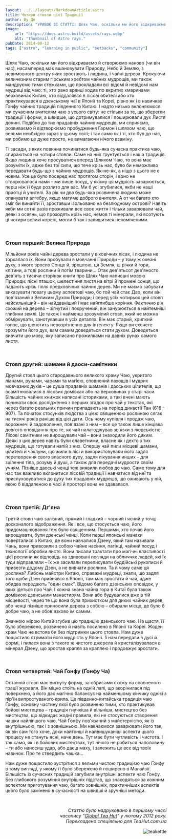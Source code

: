 ```yaml
---
layout: ../../layouts/MarkdownArticle.astro
title: Чотири стовпи цієї Традиції
author: Ву Де
description: "УРИВОК ЗІ СТАТТІ: Шлях Чаю, оскільки ми його відкриваємо й створюємо наново (чи він нас), насамперед має вшановувати Природу, Небо й Землю, з невимовного центру яких зростають і людина, і чайні дерева."
image:
    url: "https://docs.astro.build/assets/rays.webp"
    alt: "Thumbnail of Astro rays."
pubDate: 2014-08-12
tags: ["astro", "learning in public", "setbacks", "community"]
---
```


Шлях Чаю, оскільки ми його відкриваємо й створюємо наново (чи він нас), насамперед має вшановувати Природу, Небо й Землю, з невимовного центру яких зростають і людина, і чайні дерева. Крокуючи величезним старим гірським хребтом чайних мудрощів, ми також мандруємо тими стежками, що прокладали всі відомі й невідомі нам мудреці від чаю: ті, хто рано вранці ходив по вкритих хмаринами верховинах Китаю, хто віддалявся в лісові обителі або хто практикувався в дзенському чаї в Японії та Кореї, рівно як і в навичках Ґонфу чайних традицій південного Китаю. І надто низько вклоняємося ми сучасним вчителям чаю з усього світу: не стільки за те, що зберегли традиції і форми, а швидше, що дотримувалися і поширювали дух Листя донині. Подібно до тих прадавніх чайних мудреців, ми сприяємо, розвиваємо й відтворюємо пробудження Гармонії шляхом чаю, що вельми необхідно зараз у цьому світі; і так само як і ті, хто був до нас, ми робимо це дуже просто, не вимагаючи нічого взаміну.

Ті засади, з яких повинна починатися будь-яка сучасна практика чаю, спираються на чотири стовпи. Саме на них ґрунтується і наша традиція. Якщо людина хоче просуватися вперед Шляхом Чаю, то вона має розуміти їх, адже без тої сили, що тече крізь нас, було би неможливо передавати будь-що з чайних мудрощів. Як-не-як, а ніщо з цього не є новим. Усе це було посеред нас протягом сторіч, і воно не створювалося нами – ми лише посуд, у якому ця мудрість заварюється, перш ніж її буде розлито для вас. Ми б усі згубилися, якби не наші праотці й учителі. За рік чи два будь-яка розвинена людина може опанувати алгебру, якщо матиме доброго вчителя. А от чи багато хто зміг би винайти її, зроставши ізольовано на безлюдному острові? Навіть якби ми сотні разів проживали все своє життя і тільки заварювали чай, деякі з осяянь, що проходять крізь нас, немов ті мінерали, які всотують ці чотири великі корені, могли б так і залишитися непоміченими.
 
<p>&nbsp;</p>

### Стовп перший: Велика Природа

Мільйони років чайні дерева зростали у віковічних лісах, і людина не торкалася їх. Вони пробували в мовчанні Природи – у тому ж океані духу, з якого зросло Сонце й, зрештою, ця Земля, ці річки й гори, клітини, а тоді рослини й потім тварини... Отак дев'ятьсот дев'яносто дев'ять з тисячи сторінок книги про Шлях Чаю написані мовою Природи: пісні пташок, шелестіння листя на вітрі й промені сонця, що падають крізь гілля предковічних чайних дерев. Ми не маємо забувати виказувати повагу цьому аспектові чаю, бо той чай стає Дао, коли він пов'язаний з Великим Духом Природи; і серед усіх чотирьох цей стовп найсильніший – він найдавніший і має найглибше коріння. Фактично він схожий на дерево – зігнутий і покручений, він занурюється в найтемніші глибини землі. Це також і найменш зрозумілий стовп, який не можна обміркувати, занотувавши в усіх деталях. Він має старий, хрипкий голос, що шепотить нерозрізненно для інтелекту. Якщо ви схочете зрозуміти його дух, вам самим доведеться стати духом. Доведеться вивчити цю мову, яку записано прожилками на давніх рунах самого листя.

<p>&nbsp;</p>

### Стовп другий: шамани й даоси-самітники

Другий стовп цього стародавнього великого храму Чаю, укритого ліанами, рунами, чарами та магією, сповнений пахощів і мудрих мовчазних духів – це душа прадавніх шаманів і даоських цілителів, що всамітнювалися в лісових домівках або на верховинах у старі часи. Більшість чайних книжок написані істориками, а такі вчені мають починати своє дослідження з перших згадок про чай у текстах, які через багато реальних причин припадають на період династії Тан (618 – 907). Та початок стосунків людства з цією священною рослиною сягає на тисячі років раніше від цієї дати. Ось чому купівля і продаж чаю, ворожнечі й задоволення, пов'язані з ним – все це також лише кінцівка довгого оповідання про те, як чай налагоджував зв'язки з людськістю. Лісові самітники не вирощували чай – вони знаходили його диким. Деякі з цих дерев навіть були славетними, власне як і дехто з тих мудреців, що готували напій з них. Спершу чай пили місцеві шамани, цілителі й чаклуни, що жили в лісі й використовували його задля перетворення свого власного духу, задля лікування инших – для зцілення тіла, розуму й душі, а також для передачі мудрости своїм учням. Пізніше даоські ченці теж виявили любов до чаю. Саме тому для нас так важливо вклонитися лісовій традиції і навчатися від неї та прислуховуватися до духу тих прадавніх мудреців, що оживають у ній, якою б віддаленою в часі й просторі вона не здавалася.

<p>&nbsp;</p>

### Стовп третій: Дг'яна

Третій стовп чаю залізний, прямий і гладкий – чорний і ясний у точці досконалого відображення. Як і все, що стосується чаю, його придомашнювання теж було священним. Першими, хто почав його вирощувати, були дзенські ченці. Коли перші японські манахи поверталися з Китаю, де вони навчалися Дзену, який там називали Чань, вони привозили з собою чайне насіння, пагінці, чайний посуд і технології обробки листя. Вони писали трактати про магічні властивості цієї рослини як відповідь на здивовані погляди на обличчях людей, які їх туди відправляли – їх же засилали переписувати буддійські рукописи й привезти додому Дзен, а не вивчати рослини. Та й чому саме ця рослина? Либонь майстри Китаю, справжні мудреці, знали, що задля того щоби Дзен прийнявся в Японії, там має зростати й чай, адже обидва передають "один смак". Відомо багато дзенських оповідок, у яких ідеться про Чай. І кожна знана чайна гора в Китаї була також домівкою дзенським манастирям. Вони або будувалися вже в тій місцевості, через те що вона була прихистком для диких чайних дерев, або ченці пізніше приносили дерева з собою – обирали місце, де було б добре чаю, а не обов'язково їм самим.

Значною мірою Китай згубив цю традицію дзенського чаю. На щастя, її було збережено, розвинено й навіть посилено в Японії та Кореї. Жоден храм Чаю не встояв би без підтримки цього стовпа. Нам дуже пощастило отримати його мудрість у Японії. Її нам передали в дусі й формі, і пилася вона з такого ж чистого джерела й кристалізувалася в мінерал Дзену, що зростав крапля за краплею і продовжує зростати.

<p>&nbsp;</p>

### Стовп четвертий: Чай Ґонфу (Ґонфу Ча)

Останній стовп має вигнуту форму, за обрисами схожу на сповненого грації журавля. Він міцно стоїть на одній лапі, що вкорінилася під поверхнею, а його дах магічно балансує на найменшому кінчику однієї з пір'їн випростуваного крила. Це південно-китайська традиція чаю Ґонфу, основну частину якої було розвинено тими, хто практикував бойові мистецтва – традиція гнучкіша й вільніша, мистецтво без мистецтва, що відкидає жодні правила, які не стосуються створення чашки найліпшого чаю. Чай Ґонфу пов'язаний з майстерністю, як із внутрішньою, так і з зовнішньою. Ми навчаємося заварювати його так, як він сам того хоче, доки найтонші й найвишуканіші аспекти цього процесу не стануть ясні, наче день. Тут має бути чутливість і чистота. І так само, як і в бойових мистецтвах, тут нічого не робиться наполовину – ти або наносиш удар, або даєш маху, і залежить це все від твоїх навичок. Про те ствердить чашка...

Нам дуже пощастило зустрітися з вельми чистою традицією чаю Ґонфу в тому вигляді, у якому її було збережено й поширено в Малайзії. Більшість із сучасних традицій загубили внутрішні аспекти чаю Ґонфу. Без глибокого розуміння внутрішніх підстав, що знаходяться за кожним аспектом приготування чаю, багато зовнішніх, практичніших аспектів цього було замінено в сучасності на швидші й зручніші методи.

<p>&nbsp;</p>
<p style="text-align: right; font-size: 0.9rem"><em>Статтю було надруковано в першому числі</em><br /><em>часопису "<a href="http://www.globalteahut.org/" target="_blank" rel="noopener noreferrer">Global Tea Hut</a>" у лютому 2012 року.</em><br /><em>Перекладено спеціяльно для TeaHut.com.ua</em></p>
<p><img style="float: right;" src="/images/teakettle.gif" alt="teakettle" /></p>
<p>&nbsp;</p>
